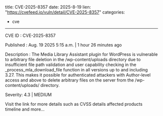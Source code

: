 
title: CVE-2025-8357
date: 2025-8-19
lien: "https://cvefeed.io/vuln/detail/CVE-2025-8357"
categories:
  - cve
---

CVE ID : CVE-2025-8357

Published :  Aug. 19
2025
5:15 a.m. | 1 hour
26 minutes ago

Description : The Media Library Assistant plugin for WordPress is vulnerable to arbitrary file deletion in the /wp-content/uploads directory due to insufficient file path validation and user capability checking in the _process_mla_download_file function in all versions up to
and including
3.27. This makes it possible for authenticated attackers
with Author-level access and above
to delete arbitrary files on the server from the /wp-content/uploads/ directory.

Severity: 4.3 | MEDIUM

Visit the link for more details
such as CVSS details
affected products
timeline
and more...

